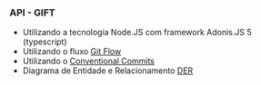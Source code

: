 ### API - GIFT

- Utilizando a tecnologia Node.JS com framework Adonis.JS 5 (typescript)
- Utilizando o fluxo [Git Flow](https://medium.com/trainingcenter/utilizando-o-fluxo-git-flow-e63d5e0d5e04)
- Utilizando o [Conventional Commits](https://www.conventionalcommits.org/en/v1.0.0/)
- Diagrama de Entidade e Relacionamento [DER](https://dbdiagram.io/d/62446be4bed618387328ed6c)
